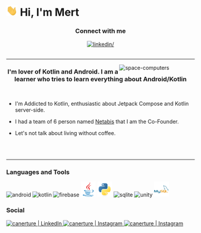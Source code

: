 # <img src="https://raw.githubusercontent.com/ABSphreak/ABSphreak/master/gifs/Hi.gif" width="30px"> Hi, I'm Mert

<h3 align="center">Connect with me</h3>

<div align="center">
<a href="https://www.linkedin.com/in/mertkuss/" target="_blank">
<img src=https://img.shields.io/badge/linkedin-%231E77B5.svg?&style=for-the-badge&logo=linkedin&logoColor=white alt=linkedin/>
</a>
 </div> 
 <br />
 
---

<img width="40%" align="right" alt="space-computers" src="https://cdn.dribbble.com/users/416610/screenshots/4801105/media/0f73533e44c089e41c3290d4535491ad.gif" />

### <div align="center">I'm lover of Kotlin and Android. I am a learner who tries to learn everything about Android/Kotlin</div>  
<br/>

- I'm Addicted to Kotlin, enthusiastic about Jetpack Compose and Kotlin server-side.    
  

- I had a team of 6 person named [Netabis](https://play.google.com/store/apps/dev?id=9166779984501256088) that I am the Co-Founder.   
  

- Let's not talk about living without coffee.     
  
<br />
<br />

---

<h3 align="left">Languages and Tools</h3>
<p align="left"> 
  <img src="https://developer.android.com/images/logos/android.svg" alt="android" width="40" height="40"/> 
  <img src="https://www.vectorlogo.zone/logos/kotlinlang/kotlinlang-icon.svg" alt="kotlin" width="40" height="40"/>
  <img src="https://www.vectorlogo.zone/logos/firebase/firebase-icon.svg" alt="firebase" width="40" height="40"/> 
  <img src="https://raw.githubusercontent.com/devicons/devicon/master/icons/java/java-original.svg" alt="java" width="40" height="40"/>  
  <img src="https://raw.githubusercontent.com/devicons/devicon/master/icons/python/python-original.svg" alt="python" width="40" height="40"/> 
  <img src="https://www.vectorlogo.zone/logos/sqlite/sqlite-icon.svg" alt="sqlite" width="40" height="40"/> 
  <img src="https://www.vectorlogo.zone/logos/unity3d/unity3d-icon.svg" alt="unity" width="40" height="40"/> 
  <img src="https://raw.githubusercontent.com/devicons/devicon/master/icons/mysql/mysql-original-wordmark.svg" alt="mysql" width="40" height="40"/> 
  
<h3 align="left">Social</h3>
<p align="left"> 
<a href="https://www.instagram.com/mertkusss/" target="_blank"> <img src="https://cdn-icons-png.flaticon.com/512/1409/1409945.png" alt="canerture | LinkedIn" width="40" height="40"/> </a>
<a href="https://www.linkedin.com/in/mertkuss/" target="_blank"> <img src="https://cdn-icons-png.flaticon.com/512/1409/1409946.png" alt="canerture | Instagram" width="40" height="40"/> </a>
<a href="https://www.twitter.com/mertkusss/" target="_blank"> <img src="https://cdn-icons.flaticon.com/png/512/3536/premium/3536424.png?token=exp=1651794099~hmac=00959872b01c5806dcae7f2bbf1e0311" alt="canerture | Instagram" width="40" height="40"/> </a>
</p>
